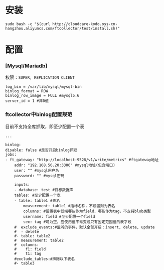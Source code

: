 <h1>安装</h1>

`sudo bash -c "$(curl http://cloudcare-kodo.oss-cn-hangzhou.aliyuncs.com/ftcollector/test/install.sh)"`


<h1>配置</h1>

<h3>[Mysql/Mariadb]</h3>

权限：`SUPER, REPLICATION CLIENT`

    log_bin = /var/lib/mysql/mysql-bin
    binlog_format = ROW  
    binlog_row_image = FULL #mysql5.6
    server_id = 1 #非0值


<h3>ftcollector中binlog配置规范</h3>

目前不支持全库抓取，即至少配置一个表

    ...

    binlog:
    disable: false #是否开启binlog抓取
    jobs:
    - ft_gateway: "http://localhost:9528/v1/write/metrics" #ftgateway地址
        addr: "192.168.56.20:3306" #mysql地址(包含端口)
        user: "" #mysql用户名
        password: "" #mysql密码

        inputs:
        - database: test #目标数据库
        tables: #至少配置一个表
        - table: table1 #表名
            measurement: table1 #指标名称，不设置则为表名
            columns: #设置表中低端哪些作为field，哪些作为tag，不支持blob类型
            username: field #至少配置一个field
            sex: tag #可为空，应使用值不常变或只有固定范围值的表字段
        #  exclude_events:#监听的事件，默认全部开启：insert, delete, update
        #  - delete
        #- table: table2
        #  measurement: table2
        #  columns:
        #    f1: field
        #    t1: tag
        #exclude_tables:#排除以下表名
        #- table3

